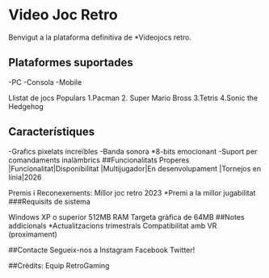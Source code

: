 # Video Joc Retro

Benvigut a la plataforma definitiva de *Videojocs retro.

## Plataformes suportades 
-PC 
-Consola 
-Mobile

Llistat de jocs Populars
1.Pacman 
2. Super Mario Bross 
3.Tetris 
4.Sonic the Hedgehog

## Característiques

-Grafics pixelats increïbles
-Banda sonora *8-bits emocionant
-Suport per comandaments inalàmbrics
##Funcionalitats Properes 
|Funcionalitat|Disponibilitat 
|Multijugador|En desenvolupament 
|Tornejos en línia|2026

Premis i Reconexements:
Millor joc retro 2023 
*Premi a la millor jugabilitat
###Requisits de sistema

Windows XP o superior 512MB RAM Targeta gràfica de 64MB
##Notes addicionals *Actualitzacions trimestrals Compatibilitat amb VR (proximament)

##Contacte Segueix-nos a Instagram Facebook Twitter!

##Crèdits: Equip RetroGaming